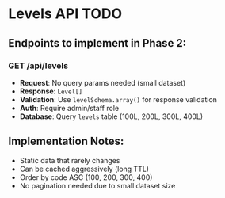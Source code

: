 # Levels API TODO

## Endpoints to implement in Phase 2:

### GET /api/levels
- **Request**: No query params needed (small dataset)
- **Response**: `Level[]`
- **Validation**: Use `levelSchema.array()` for response validation
- **Auth**: Require admin/staff role
- **Database**: Query `levels` table (100L, 200L, 300L, 400L)

## Implementation Notes:
- Static data that rarely changes
- Can be cached aggressively (long TTL)
- Order by code ASC (100, 200, 300, 400)
- No pagination needed due to small dataset size
